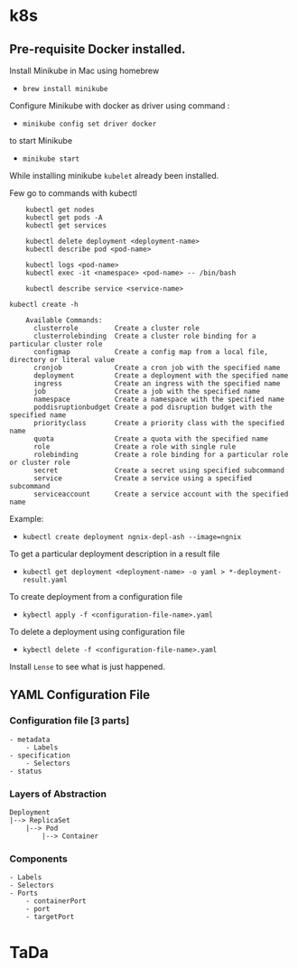 # k8s

## Pre-requisite Docker installed.

Install Minikube in Mac using homebrew
- ```brew install minikube```

Configure Minikube with docker as driver using command : 
- ```minikube config set driver docker```

to start Minikube
- ```minikube start```

While installing minikube ```kubelet``` already been installed.

Few go to commands with kubectl
```
    kubectl get nodes
    kubectl get pods -A
    kubectl get services
    
    kubectl delete deployment <deployment-name>
    kubectl describe pod <pod-name>
    
    kubectl logs <pod-name>
    kubectl exec -it <namespace> <pod-name> -- /bin/bash
    
    kubectl describe service <service-name>
```

```
kubectl create -h 

	Available Commands:
	  clusterrole         Create a cluster role
	  clusterrolebinding  Create a cluster role binding for a particular cluster role
	  configmap           Create a config map from a local file, directory or literal value
	  cronjob             Create a cron job with the specified name
	  deployment          Create a deployment with the specified name
	  ingress             Create an ingress with the specified name
	  job                 Create a job with the specified name
	  namespace           Create a namespace with the specified name
	  poddisruptionbudget Create a pod disruption budget with the specified name
	  priorityclass       Create a priority class with the specified name
	  quota               Create a quota with the specified name
	  role                Create a role with single rule
	  rolebinding         Create a role binding for a particular role or cluster role
	  secret              Create a secret using specified subcommand
	  service             Create a service using a specified subcommand
	  serviceaccount      Create a service account with the specified name
```


Example: 

- ```kubectl create deployment ngnix-depl-ash --image=ngnix```

To get a particular deployment description in a result file 

- ```kubectl get deployment <deployment-name> -o yaml > *-deployment-result.yaml```

To create deployment from a configuration file

- ```kybectl apply -f <configuration-file-name>.yaml```

To delete a deployment using configuration file

- ```kybectl delete -f <configuration-file-name>.yaml```

Install ```Lense``` to see what is just happened.

## YAML Configuration File

### Configuration file [3 parts]
    - metadata
        - Labels
    - specification
        - Selectors
    - status

### Layers of Abstraction
    Deployment 
    |--> ReplicaSet 
        |--> Pod 
            |--> Container

### Components 
    - Labels
    - Selectors
    - Ports
        - containerPort
        - port
        - targetPort









# TaDa